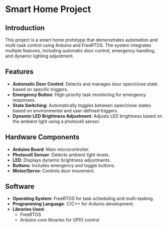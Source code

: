 # Smart Home Project

## Introduction
This project is a smart home prototype that demonstrates automation and multi-task control using Arduino and FreeRTOS. The system integrates multiple features, including automatic door control, emergency handling, and dynamic lighting adjustment.

## Features
- **Automatic Door Control**: Detects and manages door open/close state based on specific triggers.
- **Emergency Button**: High-priority task monitoring for emergency responses.
- **State Switching**: Automatically toggles between open/close states based on environmental and user-defined triggers.
- **Dynamic LED Brightness Adjustment**: Adjusts LED brightness based on the ambient light using a photocell sensor.

## Hardware Components
- **Arduino Board**: Main microcontroller.
- **Photocell Sensor**: Detects ambient light levels.
- **LED**: Displays dynamic brightness adjustments.
- **Buttons**: Includes emergency and toggle buttons.
- **Motor/Servo**: Controls door movement.

## Software
- **Operating System**: FreeRTOS for task scheduling and multi-tasking.
- **Programming Language**: C/C++ for Arduino development.
- **Libraries Used**:
  - FreeRTOS
  - Arduino core libraries for GPIO control
